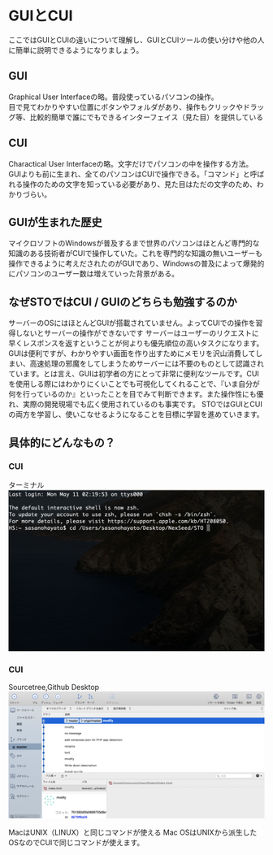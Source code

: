 # GUIとCUI
ここではGUIとCUIの違いについて理解し、GUIとCUIツールの使い分けや他の人に簡単に説明できるようになりましょう。

## GUI
Graphical User Interfaceの略。普段使っているパソコンの操作。
<br>目で見てわかりやすい位置にボタンやフォルダがあり、操作もクリックやドラッグ等、比較的簡単で誰にでもできるインターフェイス（見た目）を提供している

## CUI
Charactical User Interfaceの略。文字だけでパソコンの中を操作する方法。GUIよりも前に生まれ、全てのパソコンはCUIで操作できる。「コマンド」と呼ばれる操作のための文字を知っている必要があり、見た目はただの文字のため、わかりづらい。

## GUIが生まれた歴史
マイクロソフトのWindowsが普及するまで世界のパソコンはほとんど専門的な知識のある技術者がCUIで操作していた。これを専門的な知識の無いユーザーも操作できるように考えだされたのがGUIであり、Windowsの普及によって爆発的にパソコンのユーザー数は増えていった背景がある。

## なぜSTOではCUI / GUIのどちらも勉強するのか

サーバーのOSにはほとんどGUIが搭載されていません。よってCUIでの操作を習得しないとサーバーの操作ができないです
サーバーはユーザーのリクエストに早くレスポンスを返すということが何よりも優先順位の高いタスクになります。GUIは便利ですが、わかりやすい画面を作り出すためにメモリを沢山消費してしまい、高速処理の邪魔をしてしまうためサーバーには不要のものとして認識されています。とは言え、GUIは初学者の方にとって非常に便利なツールです。CUIを使用しる際にはわかりにくいことでも可視化してくれることで、『いま自分が何を行っているのか』といったことを目でみて判断できます。また操作性にも優れ、実際の開発現場でも広く使用されているのも事実です。
STOではGUIとCUIの両方を学習し、使いこなせるようになることを目標に学習を進めていきます。

## 具体的にどんなもの？
### CUI
ターミナル
<br>
![ロゴ](./img/terminal.png)
<br>
### CUI
Sourcetree,Github Desktop
![ロゴ](./img/sourcetree.png)

MacはUNIX（LINUX）と同じコマンドが使える
Mac OSはUNIXから派生したOSなのでCUIで同じコマンドが使えます。
